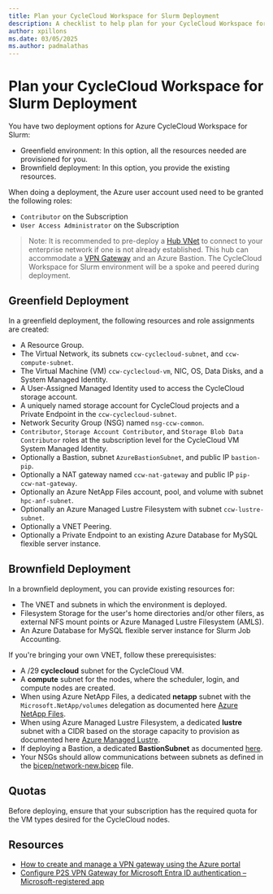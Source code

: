 ```yaml
---
title: Plan your CycleCloud Workspace for Slurm Deployment
description: A checklist to help plan for your CycleCloud Workspace for Slurm deployment
author: xpillons
ms.date: 03/05/2025
ms.author: padmalathas
---
```


# Plan your CycleCloud Workspace for Slurm Deployment

You have two deployment options for Azure CycleCloud Workspace for Slurm:
- Greenfield environment: In this option, all the resources needed are provisioned for you.
- Brownfield deployment: In this option, you provide the existing resources.

When doing a deployment, the Azure user account used need to be granted the following roles:
- `Contributor` on the Subscription
- `User Access Administrator` on the Subscription

> Note: It is recommended to pre-deploy a [Hub VNet](/azure/architecture/networking/architecture/hub-spoke) to connect to your enterprise network if one is not already established. This hub can accommodate a [VPN Gateway](/azure/vpn-gateway/tutorial-create-gateway-portal) and an Azure Bastion. The CycleCloud Workspace for Slurm environment will be a spoke and peered during deployment.

## Greenfield Deployment

In a greenfield deployment, the following resources and role assignments are created:
- A Resource Group.
- The Virtual Network, its subnets `ccw-cyclecloud-subnet`, and `ccw-compute-subnet`.
- The Virtual Machine (VM) `ccw-cyclecloud-vm`, NIC, OS, Data Disks, and a System Managed Identity.
- A User-Assigned Managed Identity used to access the CycleCloud storage account.
- A uniquely named storage account for CycleCloud projects and a Private Endpoint in the `ccw-cyclecloud-subnet`.
- Network Security Group (NSG) named `nsg-ccw-common`.
- `Contributor`, `Storage Account Contributor`, and `Storage Blob Data Contributor` roles at the subscription level for the CycleCloud VM System Managed Identity.
- Optionally a Bastion, subnet `AzureBastionSubnet`, and public IP `bastion-pip`.
- Optionally a NAT gateway named `ccw-nat-gateway` and public IP `pip-ccw-nat-gateway`.
- Optionally an Azure NetApp Files account, pool, and volume with subnet `hpc-anf-subnet`.
- Optionally an Azure Managed Lustre Filesystem with subnet `ccw-lustre-subnet`.
- Optionally a VNET Peering.
- Optionally a Private Endpoint to an existing Azure Database for MySQL flexible server instance.

## Brownfield Deployment

In a brownfield deployment, you can provide existing resources for:
- The VNET and subnets in which the environment is deployed.
- Filesystem Storage for the user's home directories and/or other filers, as external NFS mount points or Azure Managed Lustre Filesystem (AMLS).
- An Azure Database for MySQL flexible server instance for Slurm Job Accounting.

If you're bringing your own VNET, follow these prerequisistes:
- A /29 **cyclecloud** subnet for the CycleCloud VM.
- A **compute** subnet for the nodes, where the scheduler, login, and compute nodes are created.
- When using Azure NetApp Files, a dedicated **netapp** subnet with the `Microsoft.NetApp/volumes` delegation as documented here [Azure NetApp Files](/azure/azure-netapp-files/azure-netapp-files-introduction).
- When using Azure Managed Lustre Filesystem, a dedicated **lustre** subnet with a CIDR based on the storage capacity to provision as documented here [Azure Managed Lustre](/azure/azure-managed-lustre/amlfs-overview).
- If deploying a Bastion, a dedicated **BastionSubnet** as documented [here](/azure/bastion/configuration-settings#subnet).
- Your NSGs should allow communications between subnets as defined in the [bicep/network-new.bicep](https://github.com/Azure/cyclecloud-slurm-workspace/blob/main/bicep/network-new.bicep) file.

## Quotas

Before deploying, ensure that your subscription has the required quota for the VM types desired for the CycleCloud nodes.

## Resources

* [How to create and manage a VPN gateway using the Azure portal](/azure/vpn-gateway/tutorial-create-gateway-portal)
* [Configure P2S VPN Gateway for Microsoft Entra ID authentication – Microsoft-registered app](/azure/vpn-gateway/point-to-site-entra-gateway)
